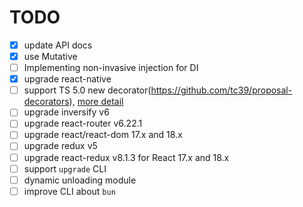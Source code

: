 # TODO
- [x] update API docs
- [x] use Mutative
- [ ] Implementing non-invasive injection for DI
- [x] upgrade react-native
- [ ] support TS 5.0 new decorator(https://github.com/tc39/proposal-decorators), [more detail](https://www.typescriptlang.org/docs/handbook/release-notes/typescript-5-0.html#differences-with-experimental-legacy-decorators)
- [ ] upgrade inversify v6
- [ ] upgrade react-router v6.22.1
- [ ] upgrade react/react-dom 17.x and 18.x
- [ ] upgrade redux v5
- [ ] upgrade react-redux v8.1.3 for React 17.x and 18.x
- [ ] support `upgrade` CLI
- [ ] dynamic unloading module
- [ ] improve CLI about `bun`
